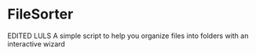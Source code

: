 # FileSorter

EDITED LULS
A simple script to help you organize files into folders with an interactive wizard
